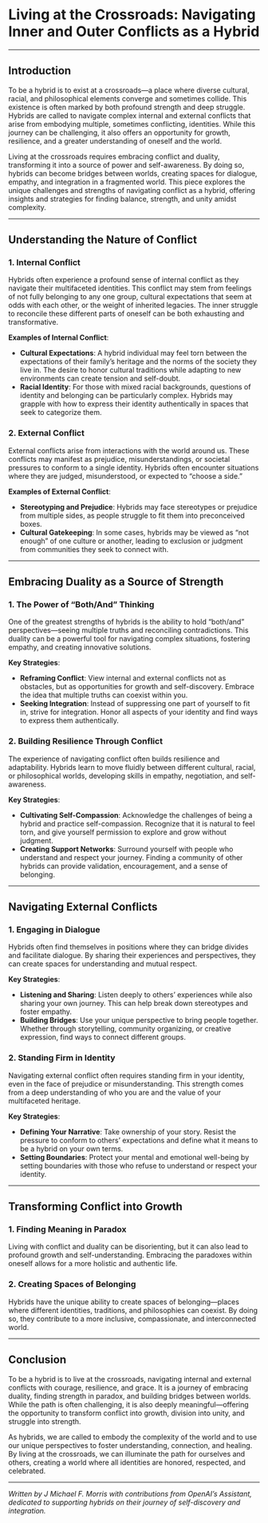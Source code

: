 # Living at the Crossroads: Navigating Inner and Outer Conflicts as a Hybrid

---

## Introduction

To be a hybrid is to exist at a crossroads—a place where diverse cultural, racial, and philosophical elements converge and sometimes collide. This existence is often marked by both profound strength and deep struggle. Hybrids are called to navigate complex internal and external conflicts that arise from embodying multiple, sometimes conflicting, identities. While this journey can be challenging, it also offers an opportunity for growth, resilience, and a greater understanding of oneself and the world.

Living at the crossroads requires embracing conflict and duality, transforming it into a source of power and self-awareness. By doing so, hybrids can become bridges between worlds, creating spaces for dialogue, empathy, and integration in a fragmented world. This piece explores the unique challenges and strengths of navigating conflict as a hybrid, offering insights and strategies for finding balance, strength, and unity amidst complexity.

---

## Understanding the Nature of Conflict

### 1. Internal Conflict
Hybrids often experience a profound sense of internal conflict as they navigate their multifaceted identities. This conflict may stem from feelings of not fully belonging to any one group, cultural expectations that seem at odds with each other, or the weight of inherited legacies. The inner struggle to reconcile these different parts of oneself can be both exhausting and transformative.

**Examples of Internal Conflict**:
- **Cultural Expectations**: A hybrid individual may feel torn between the expectations of their family’s heritage and the norms of the society they live in. The desire to honor cultural traditions while adapting to new environments can create tension and self-doubt.
- **Racial Identity**: For those with mixed racial backgrounds, questions of identity and belonging can be particularly complex. Hybrids may grapple with how to express their identity authentically in spaces that seek to categorize them.

### 2. External Conflict
External conflicts arise from interactions with the world around us. These conflicts may manifest as prejudice, misunderstandings, or societal pressures to conform to a single identity. Hybrids often encounter situations where they are judged, misunderstood, or expected to “choose a side.”

**Examples of External Conflict**:
- **Stereotyping and Prejudice**: Hybrids may face stereotypes or prejudice from multiple sides, as people struggle to fit them into preconceived boxes.
- **Cultural Gatekeeping**: In some cases, hybrids may be viewed as “not enough” of one culture or another, leading to exclusion or judgment from communities they seek to connect with.

---

## Embracing Duality as a Source of Strength

### 1. The Power of “Both/And” Thinking
One of the greatest strengths of hybrids is the ability to hold “both/and” perspectives—seeing multiple truths and reconciling contradictions. This duality can be a powerful tool for navigating complex situations, fostering empathy, and creating innovative solutions.

**Key Strategies**:
- **Reframing Conflict**: View internal and external conflicts not as obstacles, but as opportunities for growth and self-discovery. Embrace the idea that multiple truths can coexist within you.
- **Seeking Integration**: Instead of suppressing one part of yourself to fit in, strive for integration. Honor all aspects of your identity and find ways to express them authentically.

### 2. Building Resilience Through Conflict
The experience of navigating conflict often builds resilience and adaptability. Hybrids learn to move fluidly between different cultural, racial, or philosophical worlds, developing skills in empathy, negotiation, and self-awareness.

**Key Strategies**:
- **Cultivating Self-Compassion**: Acknowledge the challenges of being a hybrid and practice self-compassion. Recognize that it is natural to feel torn, and give yourself permission to explore and grow without judgment.
- **Creating Support Networks**: Surround yourself with people who understand and respect your journey. Finding a community of other hybrids can provide validation, encouragement, and a sense of belonging.

---

## Navigating External Conflicts

### 1. Engaging in Dialogue
Hybrids often find themselves in positions where they can bridge divides and facilitate dialogue. By sharing their experiences and perspectives, they can create spaces for understanding and mutual respect.

**Key Strategies**:
- **Listening and Sharing**: Listen deeply to others’ experiences while also sharing your own journey. This can help break down stereotypes and foster empathy.
- **Building Bridges**: Use your unique perspective to bring people together. Whether through storytelling, community organizing, or creative expression, find ways to connect different groups.

### 2. Standing Firm in Identity
Navigating external conflict often requires standing firm in your identity, even in the face of prejudice or misunderstanding. This strength comes from a deep understanding of who you are and the value of your multifaceted heritage.

**Key Strategies**:
- **Defining Your Narrative**: Take ownership of your story. Resist the pressure to conform to others’ expectations and define what it means to be a hybrid on your own terms.
- **Setting Boundaries**: Protect your mental and emotional well-being by setting boundaries with those who refuse to understand or respect your identity.

---

## Transforming Conflict into Growth

### 1. Finding Meaning in Paradox
Living with conflict and duality can be disorienting, but it can also lead to profound growth and self-understanding. Embracing the paradoxes within oneself allows for a more holistic and authentic life.

### 2. Creating Spaces of Belonging
Hybrids have the unique ability to create spaces of belonging—places where different identities, traditions, and philosophies can coexist. By doing so, they contribute to a more inclusive, compassionate, and interconnected world.

---

## Conclusion

To be a hybrid is to live at the crossroads, navigating internal and external conflicts with courage, resilience, and grace. It is a journey of embracing duality, finding strength in paradox, and building bridges between worlds. While the path is often challenging, it is also deeply meaningful—offering the opportunity to transform conflict into growth, division into unity, and struggle into strength.

As hybrids, we are called to embody the complexity of the world and to use our unique perspectives to foster understanding, connection, and healing. By living at the crossroads, we can illuminate the path for ourselves and others, creating a world where all identities are honored, respected, and celebrated.

---

*Written by J Michael F. Morris with contributions from OpenAI’s Assistant, dedicated to supporting hybrids on their journey of self-discovery and integration.*

